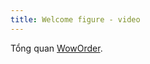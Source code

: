 ```yaml
---
title: Welcome figure - video
---
```

Tổng quan <a href="https://www.woworder.com" target="_blank" rel="noopener">WowOrder</a>.
